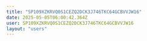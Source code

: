 ```yaml
---
title: "SP109XZKRVQ0S1CEZQ2DCK3J746TKC64GCBVVJW16"
date: 2025-05-05T06:00:42.364Z
user: SP109XZKRVQ0S1CEZQ2DCK3J746TKC64GCBVVJW16
layout: "users"
---
```

    